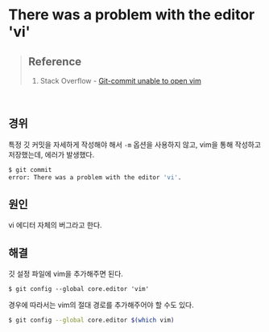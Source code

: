 # There was a problem with the editor 'vi'

> ## Reference
>
> 1. Stack Overflow - [Git-commit unable to open vim](https://stackoverflow.com/questions/26930924/git-commit-unable-to-open-vim)

<br/>



## 경위

특정 깃 커밋을 자세하게 작성해야 해서 `-m` 옵션을 사용하지 않고, vim을 통해 작성하고 저장했는데, 에러가 발생했다.

```bash
$ git commit
error: There was a problem with the editor 'vi'.
```



## 원인

vi 에디터 자체의 버그라고 한다.



## 해결

깃 설정 파일에 vim을 추가해주면 된다.

```shell
$ git config --global core.editor 'vim'
```

경우에 따라서는 vim의 절대 경로를 추가해주어야 할 수도 있다.

```bash
$ git config --global core.editor $(which vim)
```
